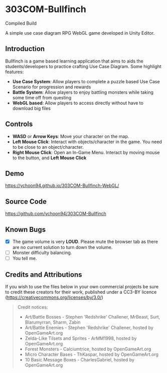 # 303COM-Bullfinch

Compiled Build

A simple use case diagram RPG WebGL game developed in Unity Editor.

## Introduction

Bullfinch is a game based learning application that aims to aids the students/developers to practice crafting Use Case Diagram.
Some highlight features:

- **Use Case System**: Allow players to complete a puzzle based Use Case Scenario for progression and rewards
- **Battle System**: Allow players to enjoy battling monsters while taking some time off from questing
- **WebGL based**: Allow players to access directly without have to download big files

## Controls

- **WASD** or **Arrow Keys**: Move your character on the map.
- **Left Mouse Click**: Interact with objects/character in the game. You need to be close to an object/character.
- **Right Mouse Click**: Open an In-Game Menu. Interact by moving mouse to the button, and **Left Mouse Click**

## Demo
https://ychoon94.github.io/303COM-Bullfinch-WebGL/

## Source Code
https://github.com/ychoon94/303COM-Bullfinch

## Known Bugs
- [x] The game volume is very **LOUD**. Please mute the browser tab as there are no current solution to turn down the volume.
- [ ] Monster difficulty balancing.
- [ ] You tell me.

## Credits and Attributions
If you wish to use the files below in your own commercial projects be sure to credit these creators for their work, published under a CC3-BY licence (https://creativecommons.org/licenses/by/3.0/)

> Credit notices:
> 
> - Art/Battle Bosses - Stephen 'Redshrike' Challener, MrBeast, Surt, Blarumyrran, Sharm, Zabin
> - Art/Battle Enemies - Stephen 'Redshrike' Challener, hosted by OpenGameArt.org
> - Zelda-Like Tilsets and Sprites - ArMM1998, hosted by OpenGameArt.org
> - Forest Monsters - Calciumtrice, hosted by OpenGameArt.org
> - Micro Character Bases - ThKaspar, hosted by OpenGameArt.org
> - 10 Basic Message Boxes - CharlesGabriel, hosted by OpenGameArt.org
